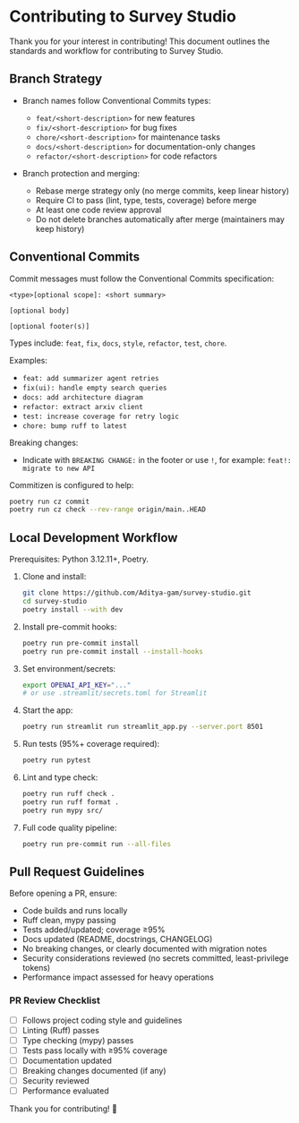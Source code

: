 # Contributing to Survey Studio

Thank you for your interest in contributing! This document outlines the standards and workflow for contributing to Survey Studio.

## Branch Strategy

- Branch names follow Conventional Commits types:
  - `feat/<short-description>` for new features
  - `fix/<short-description>` for bug fixes
  - `chore/<short-description>` for maintenance tasks
  - `docs/<short-description>` for documentation-only changes
  - `refactor/<short-description>` for code refactors

- Branch protection and merging:
  - Rebase merge strategy only (no merge commits, keep linear history)
  - Require CI to pass (lint, type, tests, coverage) before merge
  - At least one code review approval
  - Do not delete branches automatically after merge (maintainers may keep history)

## Conventional Commits

Commit messages must follow the Conventional Commits specification:

```
<type>[optional scope]: <short summary>

[optional body]

[optional footer(s)]
```

Types include: `feat`, `fix`, `docs`, `style`, `refactor`, `test`, `chore`.

Examples:

- `feat: add summarizer agent retries`
- `fix(ui): handle empty search queries`
- `docs: add architecture diagram`
- `refactor: extract arxiv client`
- `test: increase coverage for retry logic`
- `chore: bump ruff to latest`

Breaking changes:

- Indicate with `BREAKING CHANGE:` in the footer or use `!`, for example: `feat!: migrate to new API`

Commitizen is configured to help:

```bash
poetry run cz commit
poetry run cz check --rev-range origin/main..HEAD
```

## Local Development Workflow

Prerequisites: Python 3.12.11+, Poetry.

1. Clone and install:
   ```bash
   git clone https://github.com/Aditya-gam/survey-studio.git
   cd survey-studio
   poetry install --with dev
   ```
2. Install pre-commit hooks:
   ```bash
   poetry run pre-commit install
   poetry run pre-commit install --install-hooks
   ```
3. Set environment/secrets:
   ```bash
   export OPENAI_API_KEY="..."
   # or use .streamlit/secrets.toml for Streamlit
   ```
4. Start the app:
   ```bash
   poetry run streamlit run streamlit_app.py --server.port 8501
   ```
5. Run tests (95%+ coverage required):
   ```bash
   poetry run pytest
   ```
6. Lint and type check:
   ```bash
   poetry run ruff check .
   poetry run ruff format .
   poetry run mypy src/
   ```
7. Full code quality pipeline:
   ```bash
   poetry run pre-commit run --all-files
   ```

## Pull Request Guidelines

Before opening a PR, ensure:

- Code builds and runs locally
- Ruff clean, mypy passing
- Tests added/updated; coverage ≥95%
- Docs updated (README, docstrings, CHANGELOG)
- No breaking changes, or clearly documented with migration notes
- Security considerations reviewed (no secrets committed, least-privilege tokens)
- Performance impact assessed for heavy operations

### PR Review Checklist

- [ ] Follows project coding style and guidelines
- [ ] Linting (Ruff) passes
- [ ] Type checking (mypy) passes
- [ ] Tests pass locally with ≥95% coverage
- [ ] Documentation updated
- [ ] Breaking changes documented (if any)
- [ ] Security reviewed
- [ ] Performance evaluated

Thank you for contributing! 💙
